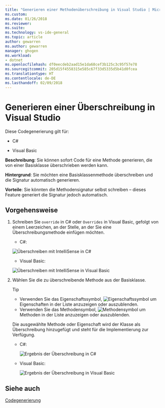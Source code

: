 ```yaml
---
title: "Generieren einer Methodenüberschreibung in Visual Studio | Microsoft-Dokumentation"
ms.custom: 
ms.date: 01/26/2018
ms.reviewer: 
ms.suite: 
ms.technology: vs-ide-general
ms.topic: article
author: gewarren
ms.author: gewarren
manager: ghogen
ms.workload:
- dotnet
ms.openlocfilehash: df0eecdeb2aad15e1da68cef3b125c3c95f57e78
ms.sourcegitcommit: 205d15f4558315e585c67f33d5335d5b41d0fcea
ms.translationtype: HT
ms.contentlocale: de-DE
ms.lasthandoff: 02/09/2018
---
```

# <a name="generate-an-override-in-visual-studio"></a>Generieren einer Überschreibung in Visual Studio

Diese Codegenerierung gilt für:

- C#

- Visual Basic

**Beschreibung**: Sie können sofort Code für eine Methode generieren, die von einer Basisklasse überschrieben werden kann.

**Hintergrund**: Sie möchten eine Basisklassenmethode überschreiben und die Signatur automatisch generieren.

**Vorteile**: Sie könnten die Methodensignatur selbst schreiben – dieses Feature generiert die Signatur jedoch automatisch.

## <a name="how-to"></a>Vorgehensweise

1. Schreiben Sie `override` in C# oder `Overrides` in Visual Basic, gefolgt von einem Leerzeichen, an der Stelle, an der Sie eine Überschreibungsmethode einfügen möchten.

   - C#:

    ![Überschreiben mit IntelliSense in C#](media/override-intellisense-cs.png)

   - Visual Basic:

    ![Überschreiben mit IntelliSense in Visual Basic](media/override-intellisense-vb.png)

1. Wählen Sie die zu überschreibende Methode aus der Basisklasse.

   > [!TIP]
   > - Verwenden Sie das Eigenschaftssymbol, ![Eigenschaftssymbol](media/override-property-cs.png) um Eigenschaften in der Liste anzuzeigen oder auszublenden.
   > - Verwenden Sie das Methodensymbol, ![Methodensymbol](media/override-method-cs.png) um Methoden in der Liste anzuzeigen oder auszublenden.

   Die ausgewählte Methode oder Eigenschaft wird der Klasse als Überschreibung hinzugefügt und steht für die Implementierung zur Verfügung.

   - C#:

      ![Ergebnis der Überschreibung in C#](media/override-result-cs.png)

   - Visual Basic:

      ![Ergebnis der Überschreibung in Visual Basic](media/override-result-vb.png)

## <a name="see-also"></a>Siehe auch

[Codegenerierung](../code-generation-in-visual-studio.md)
